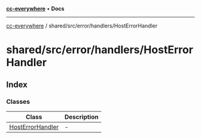 [**cc-everywhere**](../../../../../index.md) • **Docs**

***

[cc-everywhere](../../../../../index.md) / shared/src/error/handlers/HostErrorHandler

# shared/src/error/handlers/HostErrorHandler

## Index

### Classes

| Class | Description |
| ------ | ------ |
| [HostErrorHandler](classes/HostErrorHandler.md) | - |
